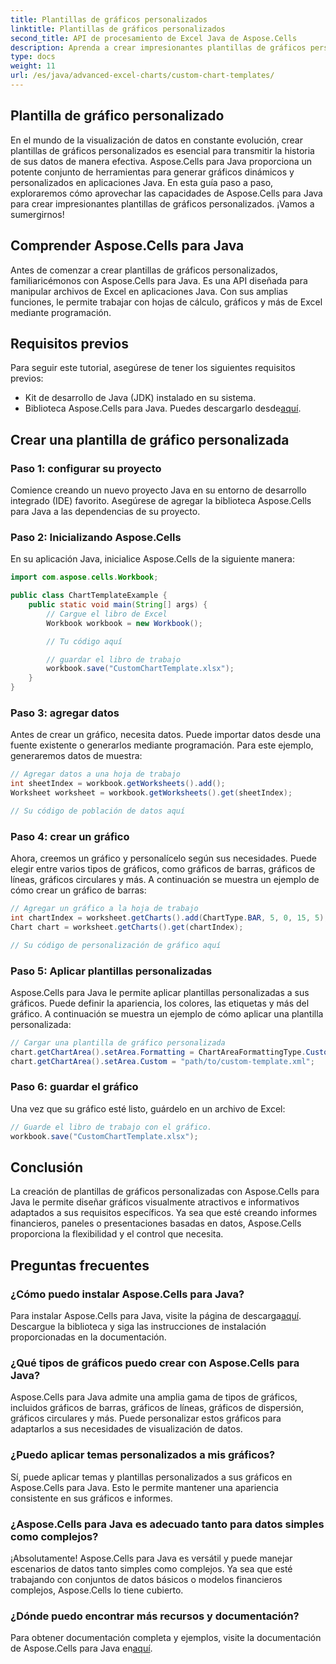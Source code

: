 ```yaml
---
title: Plantillas de gráficos personalizados
linktitle: Plantillas de gráficos personalizados
second_title: API de procesamiento de Excel Java de Aspose.Cells
description: Aprenda a crear impresionantes plantillas de gráficos personalizados en Java con Aspose.Cells. Esta guía paso a paso cubre todo lo que necesita para la visualización dinámica de datos.
type: docs
weight: 11
url: /es/java/advanced-excel-charts/custom-chart-templates/
---
```


## Plantilla de gráfico personalizado

En el mundo de la visualización de datos en constante evolución, crear plantillas de gráficos personalizados es esencial para transmitir la historia de sus datos de manera efectiva. Aspose.Cells para Java proporciona un potente conjunto de herramientas para generar gráficos dinámicos y personalizados en aplicaciones Java. En esta guía paso a paso, exploraremos cómo aprovechar las capacidades de Aspose.Cells para Java para crear impresionantes plantillas de gráficos personalizados. ¡Vamos a sumergirnos!

## Comprender Aspose.Cells para Java

Antes de comenzar a crear plantillas de gráficos personalizados, familiaricémonos con Aspose.Cells para Java. Es una API diseñada para manipular archivos de Excel en aplicaciones Java. Con sus amplias funciones, le permite trabajar con hojas de cálculo, gráficos y más de Excel mediante programación.

## Requisitos previos

Para seguir este tutorial, asegúrese de tener los siguientes requisitos previos:

- Kit de desarrollo de Java (JDK) instalado en su sistema.
-  Biblioteca Aspose.Cells para Java. Puedes descargarlo desde[aquí](https://releases.aspose.com/cells/java/).

## Crear una plantilla de gráfico personalizada

### Paso 1: configurar su proyecto

Comience creando un nuevo proyecto Java en su entorno de desarrollo integrado (IDE) favorito. Asegúrese de agregar la biblioteca Aspose.Cells para Java a las dependencias de su proyecto.

### Paso 2: Inicializando Aspose.Cells

En su aplicación Java, inicialice Aspose.Cells de la siguiente manera:

```java
import com.aspose.cells.Workbook;

public class ChartTemplateExample {
    public static void main(String[] args) {
        // Cargue el libro de Excel
        Workbook workbook = new Workbook();

        // Tu código aquí

        // guardar el libro de trabajo
        workbook.save("CustomChartTemplate.xlsx");
    }
}
```

### Paso 3: agregar datos

Antes de crear un gráfico, necesita datos. Puede importar datos desde una fuente existente o generarlos mediante programación. Para este ejemplo, generaremos datos de muestra:

```java
// Agregar datos a una hoja de trabajo
int sheetIndex = workbook.getWorksheets().add();
Worksheet worksheet = workbook.getWorksheets().get(sheetIndex);

// Su código de población de datos aquí
```

### Paso 4: crear un gráfico

Ahora, creemos un gráfico y personalícelo según sus necesidades. Puede elegir entre varios tipos de gráficos, como gráficos de barras, gráficos de líneas, gráficos circulares y más. A continuación se muestra un ejemplo de cómo crear un gráfico de barras:

```java
// Agregar un gráfico a la hoja de trabajo
int chartIndex = worksheet.getCharts().add(ChartType.BAR, 5, 0, 15, 5);
Chart chart = worksheet.getCharts().get(chartIndex);

// Su código de personalización de gráfico aquí
```

### Paso 5: Aplicar plantillas personalizadas

Aspose.Cells para Java le permite aplicar plantillas personalizadas a sus gráficos. Puede definir la apariencia, los colores, las etiquetas y más del gráfico. A continuación se muestra un ejemplo de cómo aplicar una plantilla personalizada:

```java
// Cargar una plantilla de gráfico personalizada
chart.getChartArea().setArea.Formatting = ChartAreaFormattingType.Custom;
chart.getChartArea().setArea.Custom = "path/to/custom-template.xml";
```

### Paso 6: guardar el gráfico

Una vez que su gráfico esté listo, guárdelo en un archivo de Excel:

```java
// Guarde el libro de trabajo con el gráfico.
workbook.save("CustomChartTemplate.xlsx");
```

## Conclusión

La creación de plantillas de gráficos personalizadas con Aspose.Cells para Java le permite diseñar gráficos visualmente atractivos e informativos adaptados a sus requisitos específicos. Ya sea que esté creando informes financieros, paneles o presentaciones basadas en datos, Aspose.Cells proporciona la flexibilidad y el control que necesita.

## Preguntas frecuentes

### ¿Cómo puedo instalar Aspose.Cells para Java?

 Para instalar Aspose.Cells para Java, visite la página de descarga[aquí](https://releases.aspose.com/cells/java/). Descargue la biblioteca y siga las instrucciones de instalación proporcionadas en la documentación.

### ¿Qué tipos de gráficos puedo crear con Aspose.Cells para Java?

Aspose.Cells para Java admite una amplia gama de tipos de gráficos, incluidos gráficos de barras, gráficos de líneas, gráficos de dispersión, gráficos circulares y más. Puede personalizar estos gráficos para adaptarlos a sus necesidades de visualización de datos.

### ¿Puedo aplicar temas personalizados a mis gráficos?

Sí, puede aplicar temas y plantillas personalizados a sus gráficos en Aspose.Cells para Java. Esto le permite mantener una apariencia consistente en sus gráficos e informes.

### ¿Aspose.Cells para Java es adecuado tanto para datos simples como complejos?

¡Absolutamente! Aspose.Cells para Java es versátil y puede manejar escenarios de datos tanto simples como complejos. Ya sea que esté trabajando con conjuntos de datos básicos o modelos financieros complejos, Aspose.Cells lo tiene cubierto.

### ¿Dónde puedo encontrar más recursos y documentación?

 Para obtener documentación completa y ejemplos, visite la documentación de Aspose.Cells para Java en[aquí](https://reference.aspose.com/cells/java/).